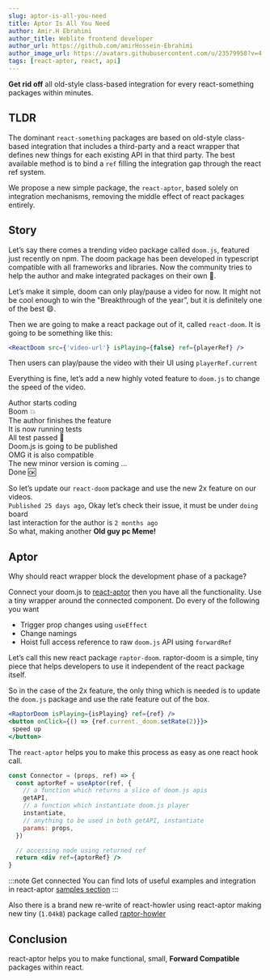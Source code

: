 ```yaml
---
slug: aptor-is-all-you-need
title: Aptor Is All You Need
author: Amir.H Ebrahimi
author_title: Weblite frontend developer
author_url: https://github.com/amirHossein-Ebrahimi
author_image_url: https://avatars.githubusercontent.com/u/23579958?v=4
tags: [react-aptor, react, api]
---
```


**Get rid off** all old-style class-based integration for every react-something packages within minutes.

<!--truncate-->

## TLDR

The dominant `react-something` packages are based on old-style class-based integration that includes a third-party and a react wrapper that defines new things for each existing API in that third party. The best available method is to bind a `ref` filling the integration gap through the react ref system.

We propose a new simple package, the `react-aptor`, based solely on integration mechanisms, removing the middle effect of react packages entirely.

## Story

Let’s say there comes a trending video package called `doom.js`, featured just recently on npm. The doom package has been developed in typescript compatible with all frameworks and libraries. Now the community tries to help the author and make integrated packages on their own 🙌️.

Let’s make it simple, doom can only play/pause a video for now. It might not be cool enough to win the "Breakthrough of the year”, but it is definitely one of the best 😄.

Then we are going to make a react package out of it, called `react-doom`. It is going to be something like this:

```jsx
<ReactDoom src={'video-url'} isPlaying={false} ref={playerRef} />
```

Then users can play/pause the video with their UI using `playerRef.current`

Everything is fine, let’s add a new highly voted feature to `doom.js` to change the speed of the video.

<!-- prettier-ignore-start -->
Author starts coding  
Boom 💥  
The author finishes the feature  
It is now running tests  
All test passed 🕺  
Doom.js is going to be published  
OMG it is also compatible  
The new minor version is coming …  
Done 🆗  

So let’s update our `react-doom` package and use the new 2x feature on our videos.  
`Published 25 days ago`, Okay let’s check their issue, it must be under `doing` board  
last interaction for the author is `2 months ago`  
So what, making another **Old guy pc Meme!**

<!-- prettier-ignore-end -->

## Aptor

Why should react wrapper block the development phase of a package?

Connect your doom.js to [react-aptor](https://www.npmjs.com/package/react-aptor) then you have all the functionality.
Use a tiny wrapper around the connected component. Do every of the following you want

- Trigger prop changes using `useEffect`
- Change namings
- Hoist full access reference to raw `doom.js` API using `forwardRef`

Let’s call this new react package `raptor-doom`.
raptor-doom is a simple, tiny piece that helps developers to use it independent of the react package itself.

So in the case of the 2x feature, the only thing which is needed is to update the `doom.js` package and use the rate feature out of the box.

```jsx
<RaptorDoom isPlaying={isPlaying} ref={ref} />
<button onClick={() => {ref.current._doom.setRate(2)}}>
 speed up
</button>
```

The `react-aptor` helps you to make this process as easy as one react hook call.

```jsx title=connector.jsx
const Connector = (props, ref) => {
  const aptorRef = useAptor(ref, {
    // a function which returns a slice of doom.js apis
    getAPI,
    // a function which instantiate doom.js player
    instantiate,
    // anything to be used in both getAPI, instantiate
    params: props,
  })

  // accessing node using returned ref
  return <div ref={aptorRef} />
}
```

:::note Get connected
You can find lots of useful examples and integration in react-aptor [samples section](https://github.com/amirHossein-Ebrahimi/react-aptor/blob/master/doc/samples.md)
:::

Also there is a brand new re-write of react-howler using react-aptor making new tiny (`1.04kB`) package called [raptor-howler](https://www.npmjs.com/package/raptor-howler)

## Conclusion

react-aptor helps you to make functional, small, **Forward Compatible** packages within react.
